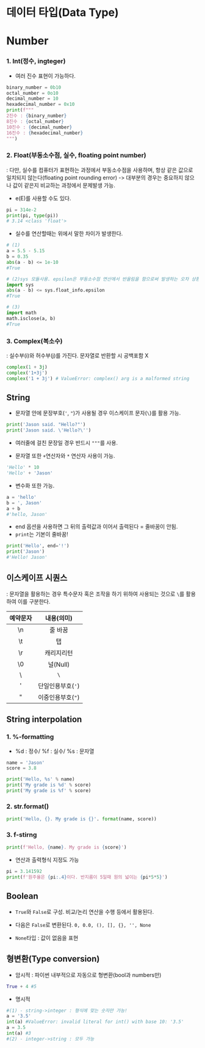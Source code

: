 #  데이터 타입(Data Type)

# Number

### 1. Int(정수, ingteger)

- 여러 진수 표현이 가능하다.

``` python
binary_number = 0b10
octal_number = 0o10
decimal_number = 10
hexadecimal_number = 0x10
print(f"""
2진수 : {binary_number}
8진수 : {octal_number}
10진수 : {decimal_number}
16진수 : {hexadecimal_number}
""")
```



### 2. Float(부동소수점, 실수, floating point number)

: 다만, 실수를 컴퓨터가 표현하는 과정에서 부동소수점을 사용하며, 항상 같은 값으로 일치되지 않는다(floating point rounding error) -> 대부분의 경우는 중요하지 않으나 값이 같은지 비교하는 과정에서 문제발생 가능.

- e(E)를 사용할 수도 있다.

```python
pi = 314e-2
print(pi, type(pi))
# 3.14 <class 'float'>
```

- 실수를 연산할때는 위에서 말한 차이가 발생한다. 

``` python
# (1)
a = 5.5 - 5.15
b = 0.35
abs(a - b) <= 1e-10
#True

# (2)sys 모듈사용. epsilon은 부동소수점 연산에서 반올림을 함으로써 발생하는 오차 상환
import sys
abs(a - b) <= sys.float_info.epsilon
#True

# (3)
import math
math.isclose(a, b)
#True
```



### 3. Complex(복소수)

: 실수부(i)와 허수부(j)를 가진다.  문자열로 반환할 시 공백포함 X

```python
complex(1 + 3j)
complex('1+3j')
complex('1 + 3j') # ValueError: complex() arg is a malformed string
```



## String

- 문자열 안에 문장부호(`'`, `"`)가 사용될 경우 이스케이프 문자(`\`)를 활용 가능.

```python
print('Jason said. "Hello?"')
print('Jason said. \'Hello?\'') 
```

- 여러줄에 걸친 문장일 경우 반드시 `"""`를 사용.

- 문자열 또한 `+`연산자와 `*` 연산자 사용이 가능.

```python
'Hello' * 10
'Hello' + 'Jason'
```

- 변수화 또한 가능.

```python
a = 'hello'
b = ', Jason'
a + b
#'hello, Jason'
```

- end 옵션을 사용하면 그 뒤의 출력값과 이어서 출력된다 = 줄바꿈이 안됨.
- `print`는 기본이 줄바꿈!

```python
print('Hello', end='!')
print('Jason')
#'Hello! Jason'
```



## 이스케이프 시퀀스

: 문자열을 활용하는 경우 특수문자 혹은 조작을 하기 위하여 사용되는 것으로 `\`를 활용하여 이를 구분한다.

| 예약문자 |    내용(의미)     |
| :------: | :---------------: |
|    \n    |      줄 바꿈      |
|    \t    |        탭         |
|    \r    |    캐리지리턴     |
|    \0    |     널(Null)      |
|    \\    |        `\`        |
|    \'    | 단일인용부호(`'`) |
|    \"    | 이중인용부호(`"`) |



## String interpolation 

### 1. %-formatting

- %d : 정수/ %f : 실수/ %s : 문자열

```python
name = 'Jason'
score = 3.8

print('Hello, %s' % name)
print('My grade is %d' % score)
print('My grade is %f' % score)
```

### 2. str.format()

```python
print('Hello, {}. My grade is {}'. format(name, score))
```

### 3. f-stirng

```python
print(f'Hello, {name}. My grade is {score}')
```

- 연산과 출력형식 지정도 가능

```python
pi = 3.141592
print(f'원주율은 {pi:.4}이다. 반지름이 5일때 원의 넓이는 {pi*5*5}')
```



## Boolean

-  `True`와 `False`로 구성. 비교/논리 연산을 수행 등에서 활용된다.

- 다음은 `False`로 변환된다. `0, 0.0, (), [], {}, '', None`

- `None`타입 : 값이 없음을 표현



## 형변환(Type conversion)

- 암시적 : 파이썬 내부적으로 자동으로 형변환(bool과 numbers만)

``` python
True + 4 #5
```

- 명시적 

```python
#(1) - string->integer : 형식에 맞는 숫자만 가능!
a = '3.5'
int(a) #ValueError: invalid literal for int() with base 10: '3.5'
a = 3.5
int(a) #3
#(2) - integer->string : 모두 가능
```
